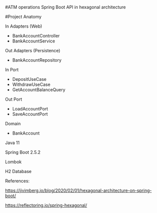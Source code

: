 #ATM operations Spring Boot API in hexagonal architecture

#Project Anatomy

In Adapters (Web)
- BankAccountController
- BankAccountService

Out Adapters (Persistence)
- BankAccountRepository

In Port 
- DepositUseCase
- WithdrawUseCase
- GetAccountBalanceQuery

Out Port 
- LoadAccountPort
- SaveAccountPort

Domain
- BankAccount


Java 11

Spring Boot 2.5.2

Lombok

H2 Database


References: 

https://jivimberg.io/blog/2020/02/01/hexagonal-architecture-on-spring-boot/

https://reflectoring.io/spring-hexagonal/

